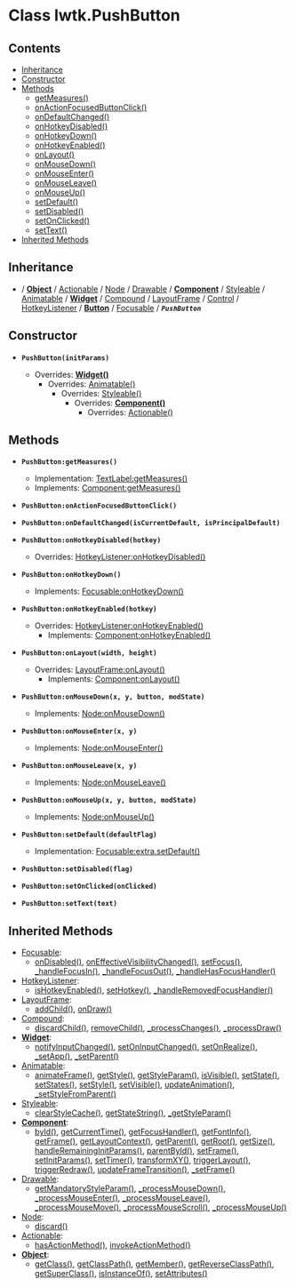 # Class lwtk.PushButton


## Contents

   * [Inheritance](#inheritance)
   * [Constructor](#constructor)
   * [Methods](#methods)
      * [getMeasures()](#.getMeasures)
      * [onActionFocusedButtonClick()](#.onActionFocusedButtonClick)
      * [onDefaultChanged()](#.onDefaultChanged)
      * [onHotkeyDisabled()](#.onHotkeyDisabled)
      * [onHotkeyDown()](#.onHotkeyDown)
      * [onHotkeyEnabled()](#.onHotkeyEnabled)
      * [onLayout()](#.onLayout)
      * [onMouseDown()](#.onMouseDown)
      * [onMouseEnter()](#.onMouseEnter)
      * [onMouseLeave()](#.onMouseLeave)
      * [onMouseUp()](#.onMouseUp)
      * [setDefault()](#.setDefault)
      * [setDisabled()](#.setDisabled)
      * [setOnClicked()](#.setOnClicked)
      * [setText()](#.setText)
   * [Inherited Methods](#inherited-methods)


## Inheritance
   *  / **[Object](../lwtk/Object.md#inheritance)** / [Actionable](../lwtk/Actionable.md#inheritance) / [Node](../lwtk/Node.md#inheritance) / [Drawable](../lwtk/Drawable.md#inheritance) / **[Component](../lwtk/Component.md#inheritance)** / [Styleable](../lwtk/Styleable.md#inheritance) / [Animatable](../lwtk/Animatable.md#inheritance) / **[Widget](../lwtk/Widget.md#inheritance)** / [Compound](../lwtk/Compound.md#inheritance) / [LayoutFrame](../lwtk/LayoutFrame.md#inheritance) / [Control](../lwtk/Control.md#inheritance) / [HotkeyListener](../lwtk/HotkeyListener.md#inheritance) / **[Button](../lwtk/Button.md#inheritance)** / [Focusable](../lwtk/Focusable.md#inheritance) / _**`PushButton`**_

## Constructor
   * <span id=".new">**`PushButton(initParams)`**</span>

        * Overrides: **[Widget()](../lwtk/Widget.md#constructor)**
             * Overrides: [Animatable()](../lwtk/Animatable.md#constructor)
                  * Overrides: [Styleable()](../lwtk/Styleable.md#constructor)
                       * Overrides: **[Component()](../lwtk/Component.md#constructor)**
                            * Overrides: [Actionable()](../lwtk/Actionable.md#constructor)



## Methods
   * <span id=".getMeasures">**`PushButton:getMeasures()`**</span>

        * Implementation: [TextLabel:getMeasures()](../lwtk/TextLabel.md#getMeasures)
        * Implements: [Component:getMeasures()](../lwtk/Component.md#.getMeasures)


   * <span id=".onActionFocusedButtonClick">**`PushButton:onActionFocusedButtonClick()`**</span>


   * <span id=".onDefaultChanged">**`PushButton:onDefaultChanged(isCurrentDefault, isPrincipalDefault)`**</span>


   * <span id=".onHotkeyDisabled">**`PushButton:onHotkeyDisabled(hotkey)`**</span>

        * Overrides: [HotkeyListener:onHotkeyDisabled()](../lwtk/HotkeyListener.md#.onHotkeyDisabled)


   * <span id=".onHotkeyDown">**`PushButton:onHotkeyDown()`**</span>

        * Implements: [Focusable:onHotkeyDown()](../lwtk/Focusable.md#.onHotkeyDown)


   * <span id=".onHotkeyEnabled">**`PushButton:onHotkeyEnabled(hotkey)`**</span>

        * Overrides: [HotkeyListener:onHotkeyEnabled()](../lwtk/HotkeyListener.md#.onHotkeyEnabled)
             * Implements: [Component:onHotkeyEnabled()](../lwtk/Component.md#.onHotkeyEnabled)


   * <span id=".onLayout">**`PushButton:onLayout(width, height)`**</span>

        * Overrides: [LayoutFrame:onLayout()](../lwtk/LayoutFrame.md#.onLayout)
             * Implements: [Component:onLayout()](../lwtk/Component.md#.onLayout)


   * <span id=".onMouseDown">**`PushButton:onMouseDown(x, y, button, modState)`**</span>

        * Implements: [Node:onMouseDown()](../lwtk/Node.md#.onMouseDown)


   * <span id=".onMouseEnter">**`PushButton:onMouseEnter(x, y)`**</span>

        * Implements: [Node:onMouseEnter()](../lwtk/Node.md#.onMouseEnter)


   * <span id=".onMouseLeave">**`PushButton:onMouseLeave(x, y)`**</span>

        * Implements: [Node:onMouseLeave()](../lwtk/Node.md#.onMouseLeave)


   * <span id=".onMouseUp">**`PushButton:onMouseUp(x, y, button, modState)`**</span>

        * Implements: [Node:onMouseUp()](../lwtk/Node.md#.onMouseUp)


   * <span id=".setDefault">**`PushButton:setDefault(defaultFlag)`**</span>

        * Implementation: [Focusable:extra.setDefault()](../lwtk/Focusable.md#extra.setDefault)

   * <span id=".setDisabled">**`PushButton:setDisabled(flag)`**</span>


   * <span id=".setOnClicked">**`PushButton:setOnClicked(onClicked)`**</span>


   * <span id=".setText">**`PushButton:setText(text)`**</span>



## Inherited Methods
   * [Focusable](../lwtk/Focusable.md):
      * [onDisabled()](../lwtk/Focusable.md#.onDisabled), [onEffectiveVisibilityChanged()](../lwtk/Focusable.md#.onEffectiveVisibilityChanged), [setFocus()](../lwtk/Focusable.md#.setFocus), [_handleFocusIn()](../lwtk/Focusable.md#._handleFocusIn), [_handleFocusOut()](../lwtk/Focusable.md#._handleFocusOut), [_handleHasFocusHandler()](../lwtk/Focusable.md#._handleHasFocusHandler)
   * [HotkeyListener](../lwtk/HotkeyListener.md):
      * [isHotkeyEnabled()](../lwtk/HotkeyListener.md#.isHotkeyEnabled), [setHotkey()](../lwtk/HotkeyListener.md#.setHotkey), [_handleRemovedFocusHandler()](../lwtk/HotkeyListener.md#._handleRemovedFocusHandler)
   * [LayoutFrame](../lwtk/LayoutFrame.md):
      * [addChild()](../lwtk/LayoutFrame.md#.addChild), [onDraw()](../lwtk/LayoutFrame.md#.onDraw)
   * [Compound](../lwtk/Compound.md):
      * [discardChild()](../lwtk/Compound.md#.discardChild), [removeChild()](../lwtk/Compound.md#.removeChild), [_processChanges()](../lwtk/Compound.md#._processChanges), [_processDraw()](../lwtk/Compound.md#._processDraw)
   * **[Widget](../lwtk/Widget.md)**:
      * [notifyInputChanged()](../lwtk/Widget.md#.notifyInputChanged), [setOnInputChanged()](../lwtk/Widget.md#.setOnInputChanged), [setOnRealize()](../lwtk/Widget.md#.setOnRealize), [_setApp()](../lwtk/Widget.md#._setApp), [_setParent()](../lwtk/Widget.md#._setParent)
   * [Animatable](../lwtk/Animatable.md):
      * [animateFrame()](../lwtk/Animatable.md#.animateFrame), [getStyle()](../lwtk/Animatable.md#.getStyle), [getStyleParam()](../lwtk/Animatable.md#.getStyleParam), [isVisible()](../lwtk/Animatable.md#.isVisible), [setState()](../lwtk/Animatable.md#.setState), [setStates()](../lwtk/Animatable.md#.setStates), [setStyle()](../lwtk/Animatable.md#.setStyle), [setVisible()](../lwtk/Animatable.md#.setVisible), [updateAnimation()](../lwtk/Animatable.md#.updateAnimation), [_setStyleFromParent()](../lwtk/Animatable.md#._setStyleFromParent)
   * [Styleable](../lwtk/Styleable.md):
      * [clearStyleCache()](../lwtk/Styleable.md#.clearStyleCache), [getStateString()](../lwtk/Styleable.md#.getStateString), [_getStyleParam()](../lwtk/Styleable.md#._getStyleParam)
   * **[Component](../lwtk/Component.md)**:
      * [byId()](../lwtk/Component.md#.byId), [getCurrentTime()](../lwtk/Component.md#.getCurrentTime), [getFocusHandler()](../lwtk/Component.md#.getFocusHandler), [getFontInfo()](../lwtk/Component.md#.getFontInfo), [getFrame()](../lwtk/Component.md#.getFrame), [getLayoutContext()](../lwtk/Component.md#.getLayoutContext), [getParent()](../lwtk/Component.md#.getParent), [getRoot()](../lwtk/Component.md#.getRoot), [getSize()](../lwtk/Component.md#.getSize), [handleRemainingInitParams()](../lwtk/Component.md#.handleRemainingInitParams), [parentById()](../lwtk/Component.md#.parentById), [setFrame()](../lwtk/Component.md#.setFrame), [setInitParams()](../lwtk/Component.md#.setInitParams), [setTimer()](../lwtk/Component.md#.setTimer), [transformXY()](../lwtk/Component.md#.transformXY), [triggerLayout()](../lwtk/Component.md#.triggerLayout), [triggerRedraw()](../lwtk/Component.md#.triggerRedraw), [updateFrameTransition()](../lwtk/Component.md#.updateFrameTransition), [_setFrame()](../lwtk/Component.md#._setFrame)
   * [Drawable](../lwtk/Drawable.md):
      * [getMandatoryStyleParam()](../lwtk/Drawable.md#.getMandatoryStyleParam), [_processMouseDown()](../lwtk/Drawable.md#._processMouseDown), [_processMouseEnter()](../lwtk/Drawable.md#._processMouseEnter), [_processMouseLeave()](../lwtk/Drawable.md#._processMouseLeave), [_processMouseMove()](../lwtk/Drawable.md#._processMouseMove), [_processMouseScroll()](../lwtk/Drawable.md#._processMouseScroll), [_processMouseUp()](../lwtk/Drawable.md#._processMouseUp)
   * [Node](../lwtk/Node.md):
      * [discard()](../lwtk/Node.md#.discard)
   * [Actionable](../lwtk/Actionable.md):
      * [hasActionMethod()](../lwtk/Actionable.md#.hasActionMethod), [invokeActionMethod()](../lwtk/Actionable.md#.invokeActionMethod)
   * **[Object](../lwtk/Object.md)**:
      * [getClass()](../lwtk/Object.md#.getClass), [getClassPath()](../lwtk/Object.md#.getClassPath), [getMember()](../lwtk/Object.md#.getMember), [getReverseClassPath()](../lwtk/Object.md#.getReverseClassPath), [getSuperClass()](../lwtk/Object.md#.getSuperClass), [isInstanceOf()](../lwtk/Object.md#.isInstanceOf), [setAttributes()](../lwtk/Object.md#.setAttributes)
